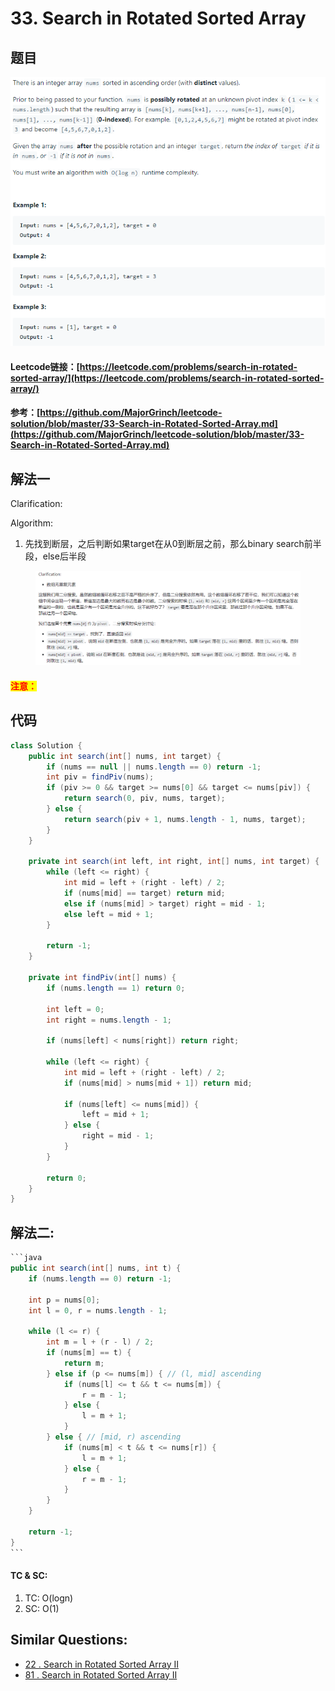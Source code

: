 # 33. Search in Rotated Sorted Array

## 题目

![](<../../.gitbook/assets/image (77).png>)

#### Leetcode链接：[https://leetcode.com/problems/search-in-rotated-sorted-array/](https://leetcode.com/problems/search-in-rotated-sorted-array/)

#### 参考：[https://github.com/MajorGrinch/leetcode-solution/blob/master/33-Search-in-Rotated-Sorted-Array.md](https://github.com/MajorGrinch/leetcode-solution/blob/master/33-Search-in-Rotated-Sorted-Array.md)

## 解法一

Clarification:&#x20;

Algorithm:&#x20;

1. 先找到断层，之后判断如果target在从0到断层之前，那么binary search前半段，else后半段

<figure><img src="../../.gitbook/assets/image (19).png" alt=""><figcaption></figcaption></figure>

#### <mark style="color:red;">注意：</mark>

## 代码

```java
class Solution {
    public int search(int[] nums, int target) {
        if (nums == null || nums.length == 0) return -1;
        int piv = findPiv(nums);
        if (piv >= 0 && target >= nums[0] && target <= nums[piv]) {
            return search(0, piv, nums, target);
        } else {
            return search(piv + 1, nums.length - 1, nums, target);
        }
    }
    
    private int search(int left, int right, int[] nums, int target) {
        while (left <= right) {
            int mid = left + (right - left) / 2;
            if (nums[mid] == target) return mid;
            else if (nums[mid] > target) right = mid - 1;
            else left = mid + 1;
        }
        
        return -1;
    }
    
    private int findPiv(int[] nums) {
        if (nums.length == 1) return 0;
        
        int left = 0;
        int right = nums.length - 1;
        
        if (nums[left] < nums[right]) return right;
        
        while (left <= right) {
            int mid = left + (right - left) / 2;
            if (nums[mid] > nums[mid + 1]) return mid;
            
            if (nums[left] <= nums[mid]) {
                left = mid + 1;
            } else {
                right = mid - 1;
            }
        }
        
        return 0;
    }
}
```

## 解法二:

````java
```java
public int search(int[] nums, int t) {
    if (nums.length == 0) return -1;

    int p = nums[0];
    int l = 0, r = nums.length - 1;

    while (l <= r) {
        int m = l + (r - l) / 2;
        if (nums[m] == t) {
            return m;
        } else if (p <= nums[m]) { // (l, mid] ascending
            if (nums[l] <= t && t <= nums[m]) {
                r = m - 1;
            } else {
                l = m + 1;
            }
        } else { // [mid, r) ascending
            if (nums[m] < t && t <= nums[r]) {
                l = m + 1;
            } else {
                r = m - 1;
            }
        }
    }

    return -1;
}
```
````

#### TC & SC:&#x20;

1. TC: O(logn)
2. SC: O(1)

## **Similar Questions:**&#x20;

* [22 . Search in Rotated Sorted Array II](../../readme/binarysearch/22.-search-in-shifted-sorted-array-ii.md)
* [81 . Search in Rotated Sorted Array II](https://app.gitbook.com/s/mQzFQYTpBquJavelavDY/\~/changes/162/leetcode/0-100-12/81.-search-in-rotated-sorted-array-ii)
